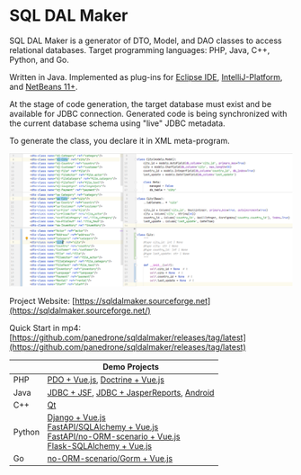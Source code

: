 # SQL DAL Maker

SQL DAL Maker is a generator of DTO, Model, and DAO classes to access relational databases. Target
programming languages: PHP, Java, C++, Python, and Go. 

Written in Java. Implemented as plug-ins for [Eclipse IDE](http://marketplace.eclipse.org/content/sql-dal-maker),
[IntelliJ-Platform](http://plugins.jetbrains.com/plugin/7092),
and [NetBeans 11+](https://github.com/panedrone/sqldalmaker/releases/tag/latest).

At the stage of code generation, the target database must exist and be available for JDBC connection.
Generated code is being synchronized with the current database schema using "live" JDBC metadata.

To generate the class, you declare it in XML meta-program.

![SQL DAL Maker](sdm_python.png)

Project Website: [https://sqldalmaker.sourceforge.net](https://sqldalmaker.sourceforge.net/)

Quick Start in
mp4: [https://github.com/panedrone/sqldalmaker/releases/tag/latest](https://github.com/panedrone/sqldalmaker/releases/tag/latest)

|        | Demo Projects                                                                                                                                                                                                                                                                                                                                                                   |
|--------|---------------------------------------------------------------------------------------------------------------------------------------------------------------------------------------------------------------------------------------------------------------------------------------------------------------------------------------------------------------------------------|
| PHP    | [PDO + Vue.js](https://github.com/panedrone/sdm_demo_php_todolist), [Doctrine + Vue.js](https://github.com/panedrone/sdm_demo_todolist_php_doctrine)                                                                                                                                                                                                                            |
| Java   | [JDBC + JSF](https://github.com/panedrone/sdm_demo_jsf_todolist), [JDBC + JasperReports](https://github.com/panedrone/sdm_demo_jasper_reports_northwindEF), [Android](https://github.com/panedrone/sdm_demo_android_thesaurus)                                                                                                                                                  |
| C++    | [Qt](https://github.com/panedrone/sdm_demo_qt6_thesaurus)                                                                                                                                                                                                                                                                                                                       |
| Python | [Django + Vue.js](https://github.com/panedrone/sdm_demo_todolist_django)<br/>[FastAPI/SQLAlchemy + Vue.js](https://github.com/panedrone/sdm_demo_todolist_fastapi_sqlalchemy)<br/>[FastAPI/no-ORM-scenario + Vue.js](https://github.com/panedrone/sdm_demo_fastapi_sqlalchemy)<br/>[Flask-SQLAlchemy + Vue.js](https://github.com/panedrone/sdm_demo_todolist_flask_sqlalchemy) |
| Go     | [no-ORM-scenario/Gorm + Vue.js](https://github.com/panedrone/sdm_demo_todolist_sqlite3_golang)                                                                                                                                                                                                                                                                                  |